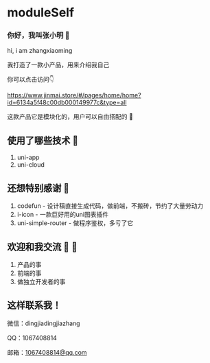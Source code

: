 # moduleSelf

### 你好，我叫张小明  👋
hi, i am zhangxiaoming

我打造了一款小产品，用来介绍我自己

你可以点击访问👇

https://www.jinmai.store/#/pages/home/home?id=6134a5f48c00db000149977c&type=all

这款产品它是模块化的，用户可以自由搭配的 💅

## 使用了哪些技术 👀
1. uni-app
2. uni-cloud

## 还想特别感谢 🙏
1. codefun - 设计稿直接生成代码，做前端，不搬砖，节约了大量劳动力
2. i-icon - 一款巨好用的uni图表插件
3. uni-simple-router - 做程序鉴权，多亏了它

## 欢迎和我交流 💪 💁
1. 产品的事
2. 前端的事
3. 做独立开发者的事

## 这样联系我！
微信：dingjiadingjiazhang

QQ：1067408814

邮箱：1067408814@qq.com
